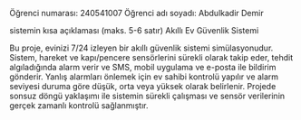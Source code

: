  Öğrenci numarası: 240541007
 Öğrenci adı soyadı: Abdulkadir Demir
 

sistemin kısa açıklaması (maks. 5-6 satır)
Akıllı Ev Güvenlik Sistemi

Bu proje, evinizi 7/24 izleyen bir akıllı güvenlik sistemi simülasyonudur. Sistem, hareket ve kapı/pencere sensörlerini sürekli olarak takip eder, tehdit algıladığında alarm verir ve SMS, mobil uygulama ve e-posta ile bildirim gönderir. Yanlış alarmları önlemek için ev sahibi kontrolü yapılır ve alarm seviyesi duruma göre düşük, orta veya yüksek olarak belirlenir. Projede sonsuz döngü yaklaşımı ile sistemin sürekli çalışması ve sensör verilerinin gerçek zamanlı kontrolü sağlanmıştır.
